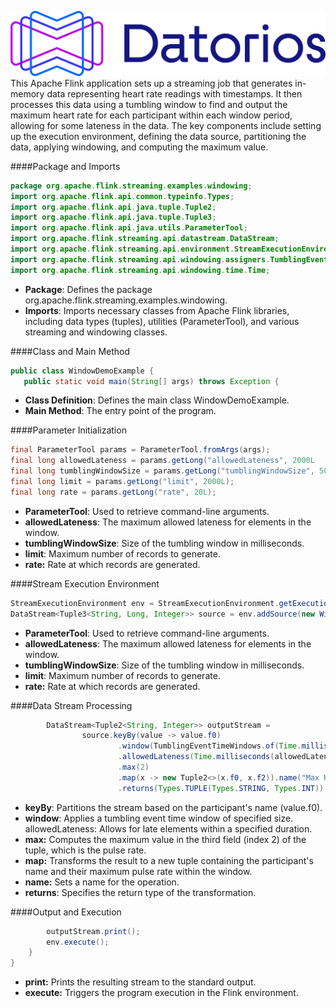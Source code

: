 ![](https://github.com/metrolinkai/Datorios/blob/main/resources/Horizontal%20Positive.png)
This Apache Flink application sets up a streaming job that generates in-memory data representing heart rate readings with timestamps. It then processes this data using a tumbling window to find and output the maximum heart rate for each participant within each window period, allowing for some lateness in the data. The key components include setting up the execution environment, defining the data source, partitioning the data, applying windowing, and computing the maximum value.

####Package and Imports
```java
package org.apache.flink.streaming.examples.windowing;
import org.apache.flink.api.common.typeinfo.Types;
import org.apache.flink.api.java.tuple.Tuple2;
import org.apache.flink.api.java.tuple.Tuple3;
import org.apache.flink.api.java.utils.ParameterTool;
import org.apache.flink.streaming.api.datastream.DataStream;
import org.apache.flink.streaming.api.environment.StreamExecutionEnvironment;
import org.apache.flink.streaming.api.windowing.assigners.TumblingEventTimeWindows;
import org.apache.flink.streaming.api.windowing.time.Time;
```

- **Package**: Defines the package org.apache.flink.streaming.examples.windowing.
- **Imports**: Imports necessary classes from Apache Flink libraries, including data types (tuples), utilities (ParameterTool), and various streaming and windowing classes.

####Class and Main Method
```java
public class WindowDemoExample {
   public static void main(String[] args) throws Exception {
```
- **Class Definition**: Defines the main class WindowDemoExample.
- **Main Method**: The entry point of the program.

####Parameter Initialization
```java
final ParameterTool params = ParameterTool.fromArgs(args);
final long allowedLateness = params.getLong("allowedLateness", 2000L
final long tumblingWindowSize = params.getLong("tumblingWindowSize", 5000L);
final long limit = params.getLong("limit", 2000L);
final long rate = params.getLong("rate", 20L);
```
- **ParameterTool**: Used to retrieve command-line arguments.
- **allowedLateness**: The maximum allowed lateness for elements in the window.
- **tumblingWindowSize**: Size of the tumbling window in milliseconds.
- **limit**: Maximum number of records to generate.
- **rate:** Rate at which records are generated.

####Stream Execution Environment
```java
StreamExecutionEnvironment env = StreamExecutionEnvironment.getExecutionEnvironment();
DataStream<Tuple3<String, Long, Integer>> source = env.addSource(new WindowDemoSampleData(limit, rate));
```
- **ParameterTool**: Used to retrieve command-line arguments.
- **allowedLateness**: The maximum allowed lateness for elements in the window.
- **tumblingWindowSize**: Size of the tumbling window in milliseconds.
- **limit**: Maximum number of records to generate.
- **rate:** Rate at which records are generated.

####Data Stream Processing
```java
        DataStream<Tuple2<String, Integer>> outputStream =
                source.keyBy(value -> value.f0)
                        .window(TumblingEventTimeWindows.of(Time.milliseconds(tumblingWindowSize)))
                        .allowedLateness(Time.milliseconds(allowedLateness))
                        .max(2)
                        .map(x -> new Tuple2<>(x.f0, x.f2)).name("Max Heart Rate Under Window")
                        .returns(Types.TUPLE(Types.STRING, Types.INT));

```
- **keyBy**: Partitions the stream based on the participant's name (value.f0).
- **window**: Applies a tumbling event time window of specified size.
allowedLateness: Allows for late elements within a specified duration.
- **max:** Computes the maximum value in the third field (index 2) of the tuple, which is the pulse rate.
- **map:** Transforms the result to a new tuple containing the participant's name and their maximum pulse rate within the window.
- **name:** Sets a name for the operation.
- **returns**: Specifies the return type of the transformation.

####Output and Execution
```java
        outputStream.print();
        env.execute();
    }
}
```
- **print:** Prints the resulting stream to the standard output.
- **execute:** Triggers the program execution in the Flink environment.
